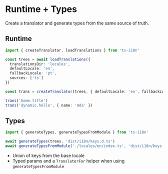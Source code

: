 # Runtime + Types

Create a translator and generate types from the same source of truth.

## Runtime

```ts
import { createTranslator, loadTranslations } from 'ts-i18n'

const trees = await loadTranslations({
  translationsDir: 'locales',
  defaultLocale: 'en',
  fallbackLocale: 'pt',
  sources: ['ts']
})

const trans = createTranslator(trees, { defaultLocale: 'en', fallbackLocale: 'pt' })

trans('home.title')
trans('dynamic.hello', { name: 'Ada' })
```

## Types

```ts
import { generateTypes, generateTypesFromModule } from 'ts-i18n'

await generateTypes(trees, 'dist/i18n/keys.d.ts')
await generateTypesFromModule('./locales/en/index.ts', 'dist/i18n/keys.d.ts')
```

- Union of keys from the base locale
- Typed params and a `TranslatorFor` helper when using `generateTypesFromModule`
